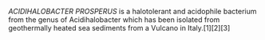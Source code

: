 _ACIDIHALOBACTER PROSPERUS_ is a halotolerant and acidophile bacterium from the genus of Acidihalobacter which has been isolated from geothermally heated sea sediments from a Vulcano in Italy.[1][2][3]
